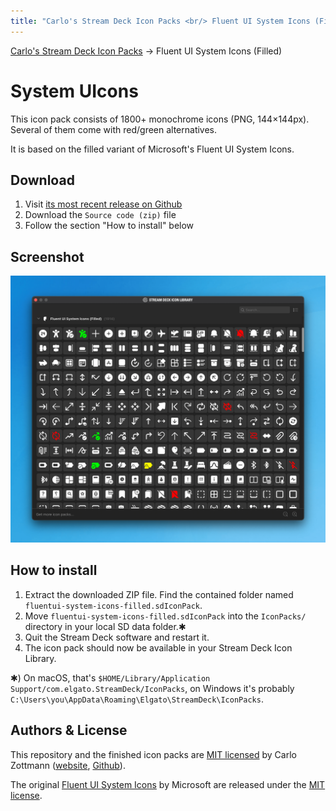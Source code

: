 ```yaml
---
title: "Carlo's Stream Deck Icon Packs <br/> Fluent UI System Icons (Filled)"
---
```


<nav>
  <a href="/">Carlo's Stream Deck Icon Packs</a> → Fluent UI System Icons (Filled)
</nav>

# System UIcons

This icon pack consists of 1800+ monochrome icons (PNG, 144×144px). Several of
them come with red/green alternatives.

It is based on the filled variant of Microsoft's Fluent UI System Icons.

## Download

1. Visit [its most recent release on Github](https://github.com/carlo/streamdeck-iconpack-fluentui-system-icons/releases/latest)
1. Download the `Source code (zip)` file
1. Follow the section "How to install" below

## Screenshot

![Screenshot of the Stream Deck Icon Library](./img/screenshot-fluentui-system-icons-filled.png)

## How to install

1. Extract the downloaded ZIP file. Find the contained folder named `fluentui-system-icons-filled.sdIconPack`.
2. Move `fluentui-system-icons-filled.sdIconPack` into the `IconPacks/` directory in your local SD data folder.✱
3. Quit the Stream Deck software and restart it.
4. The icon pack should now be available in your Stream Deck Icon Library.

✱) On macOS, that's `$HOME/Library/Application Support/com.elgato.StreamDeck/IconPacks`,
on Windows it's probably `C:\Users\you\AppData\Roaming\Elgato\StreamDeck\IconPacks`.

## Authors & License

This repository and the finished icon packs are [MIT licensed](LICENSE.md) by
Carlo Zottmann ([website](https://czm.io), [Github](https://github.com/carlo)).

The original [Fluent UI System Icons](https://github.com/microsoft/fluentui-system-icons)
by Microsoft are released under the
[MIT license](https://github.com/microsoft/fluentui-system-icons/blob/master/LICENSE).
